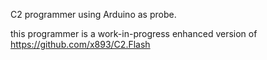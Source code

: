 C2 programmer using Arduino as probe.

this programmer is a work-in-progress enhanced version of https://github.com/x893/C2.Flash


